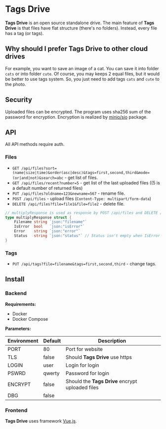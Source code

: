 # Tags Drive

**Tags Drive** is an open source standalone drive. The main feature of **Tags Drive** is that files have flat structure (there's no folders). Instead, every file has a tag (or tags).

## Why should I prefer Tags Drive to other cloud drives

For example, you want to save an image of a cat. You can save it into folder `cats` or into folder `cute`. Of course, you may keeps 2 equal files, but it would be better to use tags system. So, you just need to add tags `cats` and `cute` to the photo.

## Security

Uploaded files can be encrypted. The program uses sha256 sum of the password for encryption. Encryption is realized by [minio/sio](https://github.com/minio/sio) package.

## API

All API methods require auth.

### Files

- `GET /api/files?sort=(name|size|time)&order(asc|desc)&tags=first,second,third&mode=(or|and|not)&search=abc` - get list of files.
- `GET /api/files/recent?number=5` - get list of the last uploaded files ((5 is a default number of returned files)
- `PUT /api/files?oldname=123&newname=567` - rename file.
- `POST /api/files` - upload files (`Content-Type: multipart/form-data`)
- `DELETE /api/files?file=file1&file=file2` - delete file.

```go
// multiplyResponse is used as response by POST /api/files and DELETE /api/files
type multiplyResponse struct {
	Filename string `json:"filename"`
	IsError  bool   `json:"isError"`
	Error    string `json:"error"`
	Status   string `json:"status"` // Status isn't empty when IsError == false
}
```

### Tags

- `PUT /api/tags?file=filename&tags=first,second,third` - change tags.

## Install

### Backend

**Requirements:**

- Docker
- Docker Compose

**Parameters:**

| Environment | Default | Description                                      |
| ----------- | ------- | -------------------------------                  |
| PORT        | 80      | Port for website                                 |
| TLS         | false   | Should **Tags Drive** use https                  |
| LOGIN       | user    | Login for login                                  |
| PSWRD       | qwerty  | Password for login                               |
| ENCRYPT     | false   | Should the **Tags Drive** encrypt uploaded files |
| DBG         | false   |                                                  |

### Frontend

**Tags Drive** uses framework [Vue.js](https://vuejs.org).
